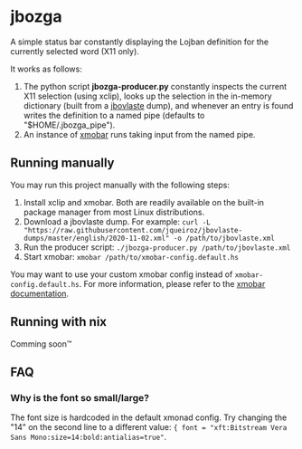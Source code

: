 # jbozga

A simple status bar constantly displaying the Lojban definition for the currently selected word (X11 only).

It works as follows:
1. The python script **jbozga-producer.py** constantly inspects the current X11 selection (using xclip), looks up the selection in the in-memory dictionary (built from a [jbovlaste](https://jbovlaste.lojban.org/) dump), and whenever an entry is found writes the definition to a named pipe (defaults to "$HOME/.jbozga_pipe").
2. An instance of [xmobar](https://github.com/jaor/xmobar) runs taking input from the named pipe.

## Running manually
You may run this project manually with the following steps:
1. Install xclip and xmobar. Both are readily available on the built-in package manager from most Linux distributions.
2. Download a jbovlaste dump. For example: `curl -L "https://raw.githubusercontent.com/jqueiroz/jbovlaste-dumps/master/english/2020-11-02.xml" -o /path/to/jbovlaste.xml`
3. Run the producer script: `./jbozga-producer.py /path/to/jbovlaste.xml`
4. Start xmobar: `xmobar /path/to/xmobar-config.default.hs`

You may want to use your custom xmobar config instead of `xmobar-config.default.hs`.
For more information, please refer to the [xmobar documentation](https://xmobar.org/).

## Running with nix
Comming soon™

## FAQ
### Why is the font so small/large?
The font size is hardcoded in the default xmonad config. Try changing the "14" on the second line to a different value:
`{ font = "xft:Bitstream Vera Sans Mono:size=14:bold:antialias=true"`.

<!-- TODO: add screenshot (gif?) -->
